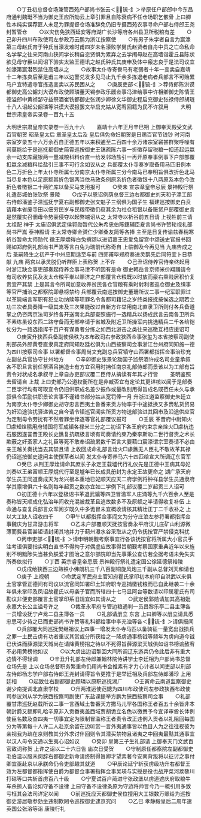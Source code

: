 <!-- { "loadSidebar": true } -->
　　○丁丑初总督仓场兼管西苑户部尚书张云＜锍-釒＞举原任户部郎中今东昌府通判魏珽不当为御史王应所劾云上章引罪且自陈衰病不任仓场职乞骸骨  上曰卿性本纯实误荐匪人未足为罪提督仓场准辞免仍旧专摄西苑农事寻命户部右侍郎王尧封暂管仓
　　○以灾伤免狭西延安等府湖广长沙等府各州县卫所税粮有差
　　○己卯升四川布政使司左参政万云鹏为浙江按察使
　　○有男子朱学者自言为宸濠第三母赵氏育于钟氏当濠发难时甫四岁未名濠败学舅氏赵贤者自舟中员之亡命私命名学挈之往来河南山狭间学长稍自恣贤惧为累弃之去学闱母赵在高墙诣霍丘县陈状欲见母守臣以闻诏下验实太监王德讯之赵氏钟氏其庚申及体中瘢志良于是法司议宜如濠第宸潜烈禁住高墙从之
　　○故事太仆寺寄餋马有老弱者十年一变卖自嘉靖十二年拣卖后至是甫三年以边警兑发多见马止九千余多拣退老病者兵部言不可贻累马户宜特遣寺官拣选变卖以苏民困从之
　　○庚辰吏部＜锍-釒＞荐侍郎陈洪谟都御史高公韶刘大谟布政使顾璘董天锡参政乐頀佥事冯津给事中许相卿御史陈情王德溢郎中黄祯邹守益祭酒崔铣都御史张润少卿徐文华御史程启兖御史张禄侍郎胡琏十八人诏起公韶璘等洪谟大谟报罢文华启充姑从宽宥回籍为民不许叙用
　　大明世宗肃皇帝实录卷一百九十五


大明世宗肃皇帝实录卷一百九十六
　　嘉靖十六年正月辛巳朔  上御奉天殿受文武百官朝贺  昭圣皇太后  章圣皇太后及  皇后俱免命妇朝贺是日赐百官节钱钞  时河南宗室岁录五十六万余石自正德五年以来积逋至二百四十余万诸宗室窘甚群聚呼噪有司莫能给于是巡抚都御史简霄巡按御史王镐疏陈六事一折徵存留税粮一扣还起运嬴余一动支库藏银两一量减粮科料价直一给发邻场盐引一再开原奉事例事下户部部覆扣嬴余减粮料给盐引三事不可行余如议从之  兵部覆太仆寺奏岁取备用马匹旧例本色二万折色上年太仆寺所属七分南京太仆寺所属三分今南马已奉明旨俱改折色北马当尽复本色以足原额其折色银两当依马政条例原系折色者徵银十八两原系本色今改折色者徵银二十两贮库以备买马支用报可
　　○癸未  宣宗章皇帝忌辰  景神殿行祭礼遣彭城伯张钦祭  景陵
　　○戊子以恩诏例荫总督三边右都御史刘天和子漂工部右侍郎潘鉴子温巡抚宁夏右副都御史张文魁子三纲俱为国子生  福建巡按御史白贲请藉本省废寺田以佃穷民岁与民粮带徵仍裒其余为社仓租银以备赈贷户部覆御史言是然覆实召佃毋令势豪侵夺以起弊端诏从之  太常寺以祈谷前五日请  上视牲前三请  太祖配  神于  太庙诏俱武定侯郭勋暂代公朱希忠伯陈鏸辅臣夏言尚书许赞轮视礼部尚书严嵩  泰神殿请  主太常寺卿金赟仁少卿桑友简等各捧  主至是日复传谕兹春稍寒祈谷暂命太师勋代  徵王厚爝得白兔撰颂以进诏嘉王忠爱兔留宫中颂送史官报书回赐如郑府例礼部尚书严嵩等言白兔为瑞前代称奇自  上临御及今再见当  九庙告成之后  圣嗣降生之初产于中州应期适至与前  四郊甫毕郑府奏进灵鹊先后同符宜卜日恭献  九庙  两宫以承灵脱仍听群臣上表称贺  上不许
　　○己丑诏侍养官侍亲终起用时浙江缺佥事吏部奏起侍养佥事马津不听因有是命  御史韩岳言京师米价翔踊请令有司收养贫民及发太仓粮平粜以赈济之户部覆言仓粮既以时放而豪右乘贱居积价复贵宜严其禁  上是其言令所司加意收养贫民各仓官粮有乘时射利者巡仓御史及缉事等官严捕治之都察院即悬榜禁约  兵部覆云南巡按御史董珊所议二事一纪军职罪过以革毙端言军职有犯立功纳赎等项罪名令各都司籍记之岁终类报抚按俟选之期若立功三次者具奏降一级其未及三次果能改过自新方许举用南北直隶卫所则付各兵备道掌之仍咨两京法司岁终各开送南北兵部查照施行一选精兵以扬成武言云南各卫所兵不素练虽设东西二路守备而无部卒请于省城及附近卫所操军内挑选精兵二千各给铠仗分为一路选指挥千百户有谋勇者分练之如西北游击之类往来巡徼互相应援诏可
　　○庚寅升狭西兵备副使侯秩为本布政司右参政狭西佥事张玺为本省按察司副使刑部员外郎黄卷直隶真定府同知赵廷松俱为山西按察司佥事浙江台州府同知施一德为四川按察司佥事  以署都督佥事周尚文充副总兵官镇守山西署都指挥佥事治珍充左副总兵官协守甘州地方
　　○辛卯御史张景论劾国子监祭酒许成名司业童承叙各不职且言前任祭酒吕抩造士有方宜召用时抩任南京礼部侍郎而景该以为工部有旨责令对状成名承叙寻上章自办吏部议覆二臣侍从抩读有年其才行皆
　　圣明鉴照去留请自  上裁  上曰吏部乃公道权衡所在是非臧否宜有定论其更详核以闻于是部奏二臣学行均有可取宜令仍旧供职成名差少振作或量改别用得旨成名既莅任未久与承叙俱令策励供职景论言事不谨错书部分姑从宽罚俸一月  升浙江道监察御史朱廷立为南京太仆寺少卿御史胡守忠言西夷土鲁番来贡方物率于中途抵换又多赍私货贸易为奸沿途验扰驿递苦之自今请令镇巡官阅实所贡方物送部验进其回市及沿途供应官为定制毋令劳扰有不然者罪坐伴逐等官礼部覆议报可
　　○壬辰  革晋府中尉知火□豦知烇隰用府辅国将军成镇各禄米三分之二初诏下各王府约束宗亲烇火□豦杭违石服因遂詈晋王殴长史鐎复抗疏极言顷有司奏请约束乃秦李斯劝二世行督责之术长欺蔽之奸紊家人之礼臣等死不敢奉诏疏累数千百言大要藉口宸濠谓宗室奏请不必由亲王越关奏扰当去其禁且请  上收回成命礼部言烇火□豦鐎无人臣礼不敬故革其禄仍诏巡按御史逮问主使撰草者以闻  发太仆寺寄养马六十四匹给宣大所调辽东官军
　　○癸巳  从荆王厚烇请命其庶长子永定王载墭代行礼仪先是正德中王病其母妃刘奏以王弟富顺王厚焜代行至是墭年已长成具册封为永定王故更命之  湖广承天府学生员王同道奏成天为龙兴根本重地已妃顺天应天二府学例将钟祥县学生员通隶府学其廪增俱六十名则每年起贡之数亦宜如二学例下礼部议覆二岁起贡三人诏可
　　○初正德十六年以登极诏书革退武骧等四卫冒滥军人庄涌等九千六百余人至是奏称皆天顺成化弘治年间收充混被裁革且逃故数多不及原额之半请得收复补伍  上命通与查复兵部言众军阅岁既久中多诡冒未宜概收请核其精壮正丁二千收补之  上以大工缺人诏收四千
　　○甲午以都指挥佥事阎文为分守庄浪左参将署都指挥佥事魏庆为甘肃游击将军
　　○乙未户部覆顺天抚按官奏永平府汉儿庄矿山利源微薄而费县官甚钜请封闭其地并力于蓟州瀑水谷采取从之仍令抚按官严禁侵克科扰
　　○丙申吏部＜锍-釒＞请申明朝觐考察事宜行各该抚按官将所属大小官员手注考语俱要指实明白直书不得拘于对偶虚应故事得旨朝觐考察国家重典近年以来旌别不明黜陟失当甚负朕爱才图治之意尔部院即当先事秉公查访若全据考语未免失实所奏依拟行
　　○丁酉  英宗睿皇帝忌辰  景神殿行祭礼遣定国公徐延德祭裕陵
　　○戊戌给狭西三边熟铁小佛朗机三千八百副铜旋风炮三千副从总督刘天和请也
　　○庚子  上视朝
　　○命武定军民府土官知府瞿氏掌印初本府印自洪武以来俱土官掌管正德间有司议以流官同知署印土知府职专巡捕徵钱粮而已自此继袭二十余年俱未掌印及凤诏故瞿氏以母袭子官而所辖四十七马显阿台等数请以印属瞿氏有司勘议非便吏部覆言土官掌印系旧规宜如其请从之
　　○武定侯郭勋请加其高祖妣永嘉大长公主谥号许之
　　○裁革永平府专管边粮通判一员昌黎乐亭二县主簿各一员增设抚宁卢龙二县主簿各一员
　　○礼部请册立  东宫  上曰卿等以册立请具悉忠思可少待之已而吏部尚书许赞等礼科都给事中李充浊等各＜锍-釒＞请俱报闻
　　○兵部覆大同巡抚樊继祖议上四事一增发太仆寺马匹以备骑征一量宽出战损兵之罪一土民击虏有功者重议其赏或分所获给之一降虏通事杨钺等频年为虏向道今钺已伏诛而薛源梁天城尚在请降黄榜招之待以不死得旨薛源梁天城俱如诏书榜谕赦宥不必用黄榜他如议
　　○以大虏出边诏掣回大同所调辽东游兵仍令此后非有重大边情不得轻调
　　○辛丑升礼部左侍郎兼翰林院侍讲学士李廷相为户部尚书总督仓场先是  上以仓场总督职务繁重命仍用尚书会推素有才力心计者以闻吏部以刑部左侍郎杨志学户部右侍郎王尧封请得旨令更推于是举廷相及兵部左侍郎潘珍  上用廷相
　　○起致仕右副都御史顾璘以原职巡抚湖广
　　○壬寅命云南道监察御史谢少南提调北直隶学校
　　○升两淮运使范鏓为四川布政使司左参政狭西布政使司参议刘从学为狭西按察司副使广东盐课提举方鹏为狭西按察司佥事
　　○礼部覆甘肃巡抚赵载所议二事一言西域土鲁番天方撒马儿罕各国称王者百五十余皆非本朝封爵又额即癿哈辛原非入贡番夷盖西域贾胡诡立名色以徼赉予今宜译审酋长体例使臣名数及查四夷一切事宜定为限制冒滥称王者责令改正违例入贡者以礼阻回每国分为等第每十人许二人赴京余留在边听赏一言外夷通事皆以色目人为之往往视彼为亲视我为疏在京则教其分外求讨伴回则令其潜买禁物且诸夷之中回夷最黠其通事宜以汉人毋令交通以生夷心诏如议
　　○癸卯  皇第三子生礼部请  上御奉天门文武百官致词称贺  上许之诏以二十六日告  庙次日受贺
　　○守制原任都察院左副都御史毛伯温以服未阕辞右都御史新命请终制得旨卿才望素著今安南背叛将以征讨之事付卿宜亟赴京以承朕命仍令吏部趣其就道
　　○甲辰论延宁斩获虏级功升右都督王效为左都督都指挥使白爵为都督佥事署指挥佥事吴瑛与实授是役也战芹菜河蒺藜川打硙等口共斩首虏百八十级
　　○宁夏试百户蔺进守张政堡以虏道遮庆府取粮牛车杀掠人畜论如守备不设律  上曰守备不设律条原为守边将帅言今乃一概引用多致亏枉其会法司详定以闻
　　○前巡抚应天都御史侯位擅用大工银数万赈给为巡按御史游居敬参劾坐违制欺罔令巡按御史逮京究问
　　○乙巳  孝静毅皇后二周年遣英国公张溶等诣  康陵行礼
